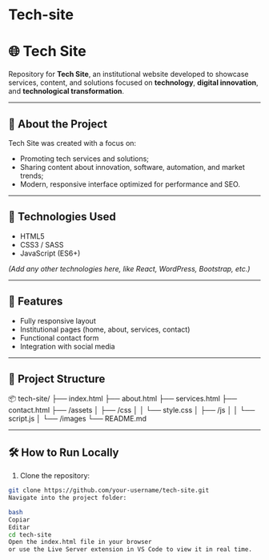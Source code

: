 # Tech-site

# 🌐 Tech Site

Repository for **Tech Site**, an institutional website developed to showcase services, content, and solutions focused on **technology**, **digital innovation**, and **technological transformation**.

---

## 📌 About the Project

Tech Site was created with a focus on:

- Promoting tech services and solutions;
- Sharing content about innovation, software, automation, and market trends;
- Modern, responsive interface optimized for performance and SEO.

---

## 🚀 Technologies Used

- HTML5  
- CSS3 / SASS  
- JavaScript (ES6+)

*(Add any other technologies here, like React, WordPress, Bootstrap, etc.)*

---

## 🧩 Features

- Fully responsive layout  
- Institutional pages (home, about, services, contact)  
- Functional contact form  
- Integration with social media

---

## 📁 Project Structure

📦 tech-site/
├── index.html
├── about.html
├── services.html
├── contact.html
├── /assets
│   ├── /css
│   │   └── style.css
│   ├── /js
│   │   └── script.js
│   └── /images
└── README.md


---

## 🛠️ How to Run Locally

1. Clone the repository:

```bash
git clone https://github.com/your-username/tech-site.git
Navigate into the project folder:

bash
Copiar
Editar
cd tech-site
Open the index.html file in your browser
or use the Live Server extension in VS Code to view it in real time.
